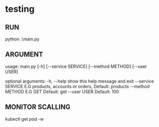 # testing

## RUN
python .\main.py


## ARGUMENT
usage: main.py [-h] [--service SERVICE] [--method METHOD] [--user USER]

optional arguments:
  -h, --help         show this help message and exit
  --service SERVICE  E.G products, accounts or orders, Default: products
  --method METHOD    E.G GET Default: get
  --user USER        Default: 100

## MONITOR SCALLING

kubectl get pod <your pod name> -w
